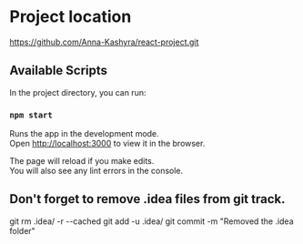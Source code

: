 # Project location

https://github.com/Anna-Kashyra/react-project.git

## Available Scripts

In the project directory, you can run:

### `npm start`

Runs the app in the development mode.\
Open [http://localhost:3000](http://localhost:3000) to view it in the browser.

The page will reload if you make edits.\
You will also see any lint errors in the console.

## Don't forget to remove .idea files from git track.
git rm .idea/ -r --cached
git add -u .idea/
git commit -m "Removed the .idea folder"
